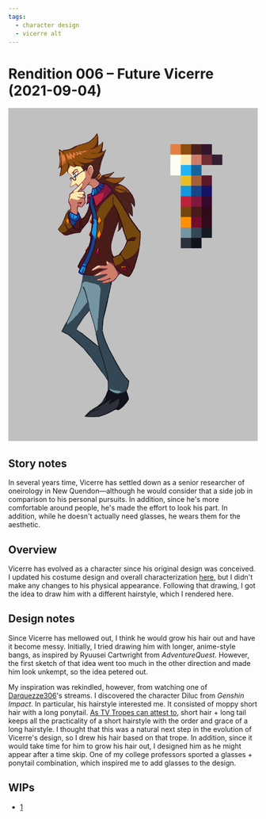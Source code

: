 ```yaml
---
tags:
  - character design
  - vicerre alt
---
```


# Rendition 006 – Future Vicerre (2021-09-04)

<img src="assets/2021-09-04_image-009.png">

## Story notes

In several years time, Vicerre has settled down as a senior researcher of oneirology in New Quendon—although he would consider that a side job in comparison to his personal pursuits. In addition, since he's more comfortable around people, he's made the effort to look his part. In addition, while he doesn't actually need glasses, he wears them for the aesthetic.

## Overview

Vicerre has evolved as a character since his original design was conceived. I updated his costume design and overall characterization [here](2021-06-30_illustration-001_character-reference.md), but I didn't make any changes to his physical appearance. Following that drawing, I got the idea to draw him with a different hairstyle, which I rendered here.

## Design notes

Since Vicerre has mellowed out, I think he would grow his hair out and have it become messy. Initially, I tried drawing him with longer, anime-style bangs, as inspired by Ryuusei Cartwright from _AdventureQuest_. However, the first sketch of that idea went too much in the other direction and made him look unkempt, so the idea petered out.

My inspiration was rekindled, however, from watching one of [Darquezze306](https://twitter.com/Darquezze306)'s streams. I discovered the character Diluc from _Genshin Impact_. In particular, his hairstyle interested me. It consisted of moppy short hair with a long ponytail. [As TV Tropes can attest to](https://tvtropes.org/pmwiki/pmwiki.php/Main/ShortHairWithTail), short hair + long tail keeps all the practicality of a short hairstyle with the order and grace of a long hairstyle. I thought that this was a natural next step in the evolution of Vicerre's design, so I drew his hair based on that trope. In addition, since it would take time for him to grow his hair out, I designed him as he might appear after a time skip. One of my college professors sported a glasses + ponytail combination, which inspired me to add glasses to the design.

## WIPs

- [1](https://cdn.discordapp.com/attachments/331457840231219201/880644885240246352/Temporary_File.png)
